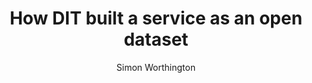 ---
title: How DIT built a service as an open dataset
author: Simon Worthington
image: "DIT-huddle-in-office.png"
location: https://dataingovernment.blog.gov.uk/2020/08/18/how-dit-have-built-a-service-as-an-open-data-set/
layout: redirect
excerpt: |
  Simon Worthington explains why Department for International Trade considered the users and publishing open data alongside a new service was the obvious choice for meeting the needs of many.

  _This is a guest post on the Government Digital Service "Data in Government" blog._
licenses:
  - "\"Innovation is GREAT\" image by Department for International Trade used under [OGL v3](https://www.nationalarchives.gov.uk/doc/open-government-licence/version/3/)."
---